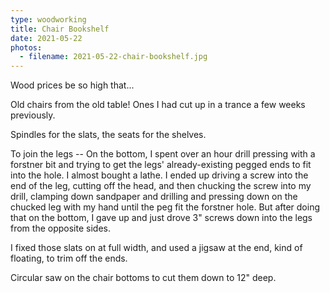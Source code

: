 ```yaml
---
type: woodworking
title: Chair Bookshelf
date: 2021-05-22
photos:
  - filename: 2021-05-22-chair-bookshelf.jpg
---
```


Wood prices be so high that...

Old chairs from the old table! Ones I had cut up in a trance a few weeks
previously.

Spindles for the slats, the seats for the shelves.

To join the legs -- On the bottom, I spent over an hour drill pressing with a
forstner bit and trying to get the legs' already-existing pegged ends to fit
into the hole. I almost bought a lathe. I ended up driving a screw into the end
of the leg, cutting off the head, and then chucking the screw into my drill,
clamping down sandpaper and drilling and pressing down on the chucked leg with
my hand until the peg fit the forstner hole. But after doing that on the bottom,
I gave up and just drove 3" screws down into the legs from the opposite sides.

I fixed those slats on at full width, and used a jigsaw at the end, kind of
floating, to trim off the ends.

Circular saw on the chair bottoms to cut them down to 12" deep.
